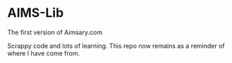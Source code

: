 # AIMS-Lib

The first version of Aimsary.com


Scrappy code and lots of learning. This repo now remains as a reminder of where I have come from. 
